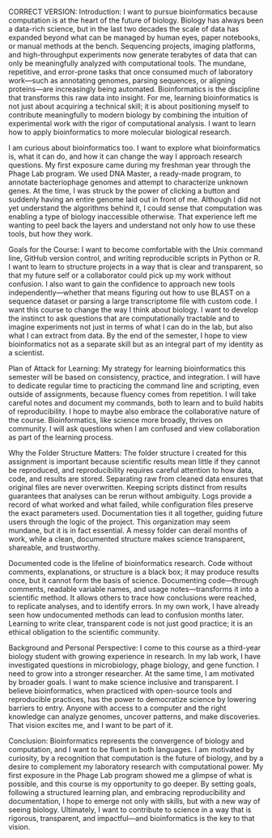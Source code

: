 CORRECT VERSION: Introduction: I want to pursue bioinformatics because 
computation is at the heart of the future of biology. Biology has always 
been a data-rich science, but in the last two decades the scale of data 
has expanded beyond what can be managed by human eyes, paper notebooks, or 
manual methods at the bench. Sequencing projects, imaging platforms, and 
high-throughput experiments now generate terabytes of data that can only 
be meaningfully analyzed with computational tools. The mundane, 
repetitive, and error-prone tasks that once consumed much of laboratory 
work—such as annotating genomes, parsing sequences, or aligning 
proteins—are increasingly being automated. Bioinformatics is the 
discipline that transforms this raw data into insight. For me, learning 
bioinformatics is not just about acquiring a technical skill; it is about 
positioning myself to contribute meaningfully to modern biology by 
combining the intuition of experimental work with the rigor of 
computational analysis. I want to learn how to apply bioinformatics to 
more molecular biological research.

I am curious about bioinformatics too. I want to explore what 
bioinformatics is, what it can do, and how it can change the way I 
approach research questions. My first exposure came during my freshman 
year through the Phage Lab program. We used DNA Master, a ready-made 
program, to annotate bacteriophage genomes and attempt to characterize 
unknown genes. At the time, I was struck by the power of clicking a button 
and suddenly having an entire genome laid out in front of me. Although I 
did not yet understand the algorithms behind it, I could sense that 
computation was enabling a type of biology inaccessible otherwise. That 
experience left me wanting to peel back the layers and understand not only 
how to use these tools, but how they work.

Goals for the Course: I want to become comfortable with the Unix command 
line, GitHub version control, and writing reproducible scripts in Python 
or R. I want to learn to structure projects in a way that is clear and 
transparent, so that my future self or a collaborator could pick up my 
work without confusion. I also want to gain the confidence to approach new 
tools independently—whether that means figuring out how to use BLAST on a 
sequence dataset or parsing a large transcriptome file with custom code. I 
want this course to change the way I think about biology. I want to 
develop the instinct to ask questions that are computationally tractable 
and to imagine experiments not just in terms of what I can do in the lab, 
but also what I can extract from data. By the end of the semester, I hope 
to view bioinformatics not as a separate skill but as an integral part of 
my identity as a scientist.

Plan of Attack for Learning: My strategy for learning bioinformatics this 
semester will be based on consistency, practice, and integration. I will 
have to dedicate regular time to practicing the command line and 
scripting, even outside of assignments, because fluency comes from 
repetition. I will take careful notes and document my commands, both to 
learn and to build habits of reproducibility. I hope to maybe also embrace 
the collaborative nature of the course. Bioinformatics, like science more 
broadly, thrives on community. I will ask questions when I am confused and 
view collaboration as part of the learning process.

Why the Folder Structure Matters: The folder structure I created for this 
assignment is important because scientific results mean little if they 
cannot be reproduced, and reproducibility requires careful attention to how data, 
code, and results are stored. Separating raw from cleaned data ensures 
that original files are never overwritten. Keeping scripts distinct from 
results guarantees that analyses can be rerun without ambiguity. Logs 
provide a record of what worked and what failed, while configuration files 
preserve the exact parameters used. Documentation ties it all together, 
guiding future users through the logic of the project. This organization 
may seem mundane, but it is in fact essential. A messy folder can derail 
months of work, while a clean, documented structure makes science 
transparent, shareable, and trustworthy.

Documented code is the lifeline of bioinformatics research. Code without 
comments, explanations, or structure is a black box; it may produce 
results once, but it cannot form the basis of science. Documenting 
code—through comments, readable variable names, and usage notes—transforms 
it into a scientific method. It allows others to trace how conclusions 
were reached, to replicate analyses, and to identify errors. In my own 
work, I have already seen how undocumented methods can lead to confusion 
months later. Learning to write clear, transparent code is not just good 
practice; it is an ethical obligation to the scientific community.

Background and Personal Perspective: I come to this course as a third-year 
biology student with growing experience in research. In my lab work, I 
have investigated questions in microbiology, phage biology, and gene 
function. I need to grow into a stronger researcher. At the same time, I 
am motivated by broader goals. I want to make science inclusive and 
transparent. I believe bioinformatics, when practiced with open-source 
tools and reproducible practices, has the power to democratize science by 
lowering barriers to entry. Anyone with access to a computer and the right 
knowledge can analyze genomes, uncover patterns, and make discoveries. 
That vision excites me, and I want to be part of it.

Conclusion: Bioinformatics represents the convergence of biology and 
computation, and I want to be fluent in both languages. I am motivated by 
curiosity, by a recognition that computation is the future of biology, and 
by a desire to complement my laboratory research with computational power. 
My first exposure in the Phage Lab program showed me a glimpse of what is 
possible, and this course is my opportunity to go deeper. By setting 
goals, following a structured learning plan, and embracing reproducibility 
and documentation, I hope to emerge not only with skills, but with a new 
way of seeing biology. Ultimately, I want to contribute to science in a 
way that is rigorous, transparent, and impactful—and bioinformatics is the 
key to that vision.
